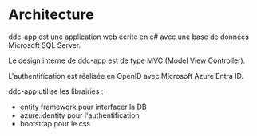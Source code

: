 # Architecture #
ddc-app est une application web écrite en c# avec une base de données Microsoft SQL Server.

Le design interne de ddc-app est de type MVC (Model View Controller).

L'authentification est réalisée en OpenID avec Microsoft Azure Entra ID.

ddc-app utilise les librairies :
- entity framework pour interfacer la DB
- azure.identity pour l'authentification
- bootstrap pour le css

